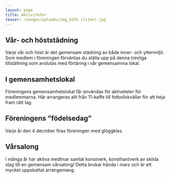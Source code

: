 ```yaml
---
layout: page
title: Aktiviteter
teaser: /images/uploads/img_6155 (liten).jpg
---
```

## Vår- och höststädning

Varje vår och höst är det gemensam städning av både inner- och yttermiljö. Som medlem i föreningen förväntas du ställa upp på denna trevliga tillställning som avslutas med förtäring i vår gemensamma lokal.

## I gemensamhetslokal

Föreningens gemensamhetslokal får användas för aktiveteter för medlemmarna. Här arrangeras allt från 11-kaffe till fotbollskvällar för att heja fram rätt lag.

## Föreningens ”födelsedag”

Varje år den 4 decmber firas föreningen med glöggklas. 

## Vårsalong

I många år har aktiva medlmar samlat konstverk, konsthantverk av skilda slag till en gemensam vårsalong! Detta brukar hända i mars och är ett mycket uppskattat arrangemang.
